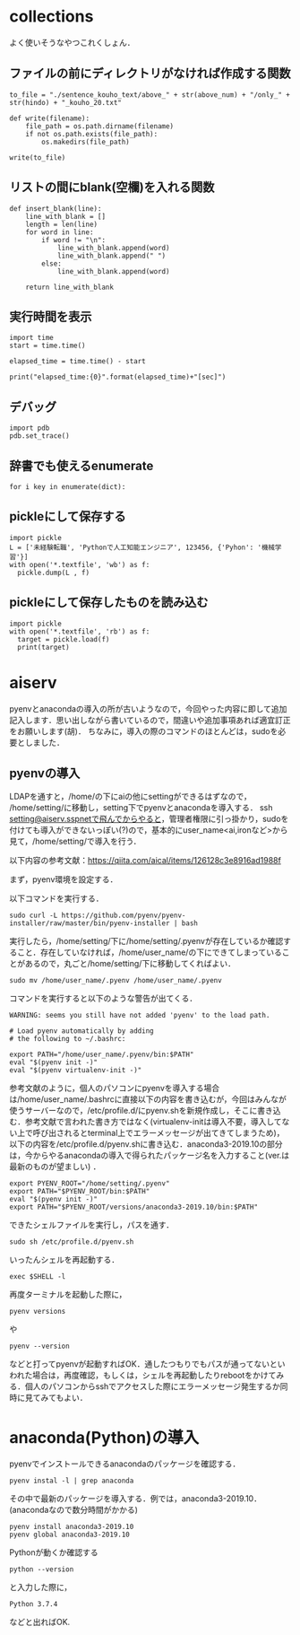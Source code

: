 # collections
よく使いそうなやつこれくしょん．


## ファイルの前にディレクトリがなければ作成する関数

```
to_file = "./sentence_kouho_text/above_" + str(above_num) + "/only_" + str(hindo) + "_kouho_20.txt"

def write(filename):
    file_path = os.path.dirname(filename)
    if not os.path.exists(file_path):
        os.makedirs(file_path)

write(to_file)

```


## リストの間にblank(空欄)を入れる関数

```
def insert_blank(line):
    line_with_blank = []
    length = len(line)
    for word in line:
        if word != "\n":
            line_with_blank.append(word)
            line_with_blank.append(" ")
        else:
            line_with_blank.append(word)
    
    return line_with_blank
```

## 実行時間を表示
```
import time
start = time.time()

elapsed_time = time.time() - start

print("elapsed_time:{0}".format(elapsed_time)+"[sec]")
```

## デバッグ

```
import pdb
pdb.set_trace()
```

## 辞書でも使えるenumerate
```
for i key in enumerate(dict):
```

## pickleにして保存する
```
import pickle
L = ['未経験転職', 'Pythonで人工知能エンジニア', 123456, {'Pyhon': '機械学習'}]
with open('*.textfile', 'wb') as f:
  pickle.dump(L , f)
```


## pickleにして保存したものを読み込む
```
import pickle
with open('*.textfile', 'rb') as f:
  target = pickle.load(f)
  print(target)
```

# aiserv

pyenvとanacondaの導入の所が古いようなので，今回やった内容に即して追加記入します．思い出しながら書いているので，間違いや追加事項あれば適宜訂正をお願いします(胡)．
ちなみに，導入の際のコマンドのほとんどは，sudoを必要としました．

## pyenvの導入
LDAPを通すと，/home/の下にaiの他にsettingができるはずなので，
/home/setting/に移動し，setting下でpyenvとanacondaを導入する．
ssh setting@aiserv.sspnetで飛んでからやると，管理者権限に引っ掛かり，sudoを付けても導入ができないっぽい(?)ので，基本的にuser_name<ai,ironなど>から見て，/home/setting/で導入を行う．

以下内容の参考文献：https://qiita.com/aical/items/126128c3e8916ad1988f

まず，pyenv環境を設定する．

以下コマンドを実行する．
```
sudo curl -L https://github.com/pyenv/pyenv-installer/raw/master/bin/pyenv-installer | bash
```
実行したら，/home/setting/下に/home/setting/.pyenvが存在しているか確認すること．存在していなければ，/home/user_name/の下にできてしまっていることがあるので，丸ごと/home/setting/下に移動してくればよい．
```
sudo mv /home/user_name/.pyenv /home/user_name/.pyenv

```


コマンドを実行すると以下のような警告が出てくる．

```
WARNING: seems you still have not added 'pyenv' to the load path.

# Load pyenv automatically by adding
# the following to ~/.bashrc:

export PATH="/home/user_name/.pyenv/bin:$PATH"
eval "$(pyenv init -)"
eval "$(pyenv virtualenv-init -)"
```
参考文献のように，個人のパソコンにpyenvを導入する場合は/home/user_name/.bashrcに直接以下の内容を書き込むが，今回はみんなが使うサーバーなので，/etc/profile.d/にpyenv.shを新規作成し，そこに書き込む．参考文献で言われた書き方ではなく(virtualenv-initは導入不要，導入してない上で呼び出されるとterminal上でエラーメッセージが出てきてしまうため)，以下の内容を/etc/profile.d/pyenv.shに書き込む．anaconda3-2019.10の部分は，今からやるanacondaの導入で得られたパッケージ名を入力すること(ver.は最新のものが望ましい) ．

```
export PYENV_ROOT="/home/setting/.pyenv"
export PATH="$PYENV_ROOT/bin:$PATH"
eval "$(pyenv init -)"
export PATH="$PYENV_ROOT/versions/anaconda3-2019.10/bin:$PATH"

```

できたシェルファイルを実行し，パスを通す．

```
sudo sh /etc/profile.d/pyenv.sh
```
いったんシェルを再起動する．
```
exec $SHELL -l

```

再度ターミナルを起動した際に，
```
pyenv versions
```

や

```
pyenv --version
```
などと打ってpyenvが起動すればOK．通したつもりでもパスが通ってないといわれた場合は，再度確認，もしくは，シェルを再起動したりrebootをかけてみる．個人のパソコンからsshでアクセスした際にエラーメッセージ発生するか同時に見てみてもよい．


# anaconda(Python)の導入
pyenvでインストールできるanacondaのパッケージを確認する．

```
pyenv instal -l | grep anaconda
```

その中で最新のパッケージを導入する．例では，anaconda3-2019.10．
(anacondaなので数分時間がかかる)

```
pyenv install anaconda3-2019.10
pyenv global anaconda3-2019.10

```
Pythonが動くか確認する
```
python --version
```
と入力した際に，

```
Python 3.7.4
```

などと出ればOK.



